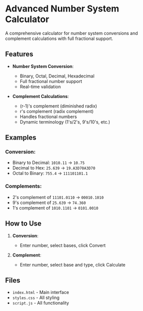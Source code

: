 # Advanced Number System Calculator

A comprehensive calculator for number system conversions and complement calculations with full fractional support.

## Features

- **Number System Conversion**:
  - Binary, Octal, Decimal, Hexadecimal
  - Full fractional number support
  - Real-time validation

- **Complement Calculations**:
  - (r-1)'s complement (diminished radix)
  - r's complement (radix complement)
  - Handles fractional numbers
  - Dynamic terminology (1's/2's, 9's/10's, etc.)

## Examples

### Conversion:
- Binary to Decimal: `1010.11` → `10.75`
- Decimal to Hex: `25.639` → `19.A3D70A3D70`
- Octal to Binary: `755.4` → `111101101.1`

### Complements:
- 2's complement of `11101.0110` → `00010.1010`
- 9's complement of `25.639` → `74.360`
- 1's complement of `1010.1101` → `0101.0010`

## How to Use

1. **Conversion**:
   - Enter number, select bases, click Convert
   
2. **Complement**:
   - Enter number, select base and type, click Calculate

## Files

- `index.html` - Main interface
- `styles.css` - All styling
- `script.js` - All functionality